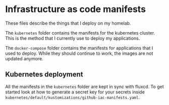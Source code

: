 # Infrastructure as code manifests

These files describe the things that I deploy on my homelab.

The `kubernetes` folder contains the manifests for the kubernetes cluster. This
is the method that I currently use to deploy my applications.

The `docker-compose` folder contains the manifests for applications that I used
to deploy. While they should continue to work, the images are not updated
anymore.

## Kubernetes deployment

All the manifests in the `kubernetes` folder are kept in sync with fluxcd. To
get started look at how to generate a secret key for your secrets inside
`kubernetes/default/kustomizations/github-iac-manifests.yaml`.

